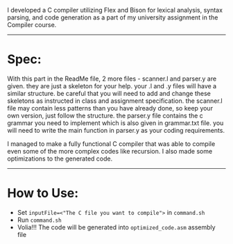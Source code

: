 I developed a C compiler utilizing Flex and Bison for lexical analysis, syntax parsing, and code generation as a part of my university assignment in the Compiler course.
___

# Spec:
With this part in the ReadMe file, 2 more files - 
scanner.l and parser.y are given. they are just a skeleton for your help. your .l and .y files will have a similar structure. be careful that you will need to add and change these skeletons as instructed in class and assignment specification. 
the scanner.l file may contain less patterns than you have already done, so keep your own version, just follow the structure. 
the parser.y file contains the c grammar you need to implement which is also given in grammar.txt file. you will need to write the main function in parser.y as your coding requirements.

I managed to make a fully functional C compiler that was able to compile even some of the more complex codes like recursion. I also made some optimizations to the generated code.

___

# How to Use:
+ Set `inputFile=<"The C file you want to compile">` in `command.sh`
+ Run `command.sh`
+ Volia!!! The code will be generated into `optimized_code.asm` assembly file
